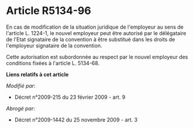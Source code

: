 # Article R5134-96

En cas de modification de la situation juridique de l'employeur au sens de l'article L. 1224-1, le nouvel employeur peut être
autorisé par le délégataire de l'Etat signataire de la convention à être substitué dans les droits de l'employeur signataire
de la convention. 

Cette autorisation est subordonnée au respect par le nouvel employeur des conditions fixées à l'article L. 5134-68.

**Liens relatifs à cet article**

_Modifié par_:

  - Décret n°2009-215 du 23 février 2009 - art. 9

_Abrogé par_:

  - Décret n°2009-1442 du 25 novembre 2009 - art. 3

